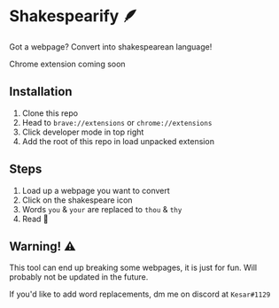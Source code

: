 # Shakespearify 🪶

Got a webpage? Convert into shakespearean language!

Chrome extension coming soon

## Installation
1. Clone this repo
2. Head to `brave://extensions` or `chrome://extensions`
3. Click developer mode in top right
4. Add the root of this repo in load unpacked extension



## Steps

1. Load up a webpage you want to convert
2. Click on the shakespeare icon
3. Words `you` & `your` are replaced to `thou` & `thy`
4. Read 📜

## Warning! ⚠

This tool can end up breaking some webpages, it is just for fun.
Will probably not be updated in the future. 

If you'd like to add word replacements, dm me on discord at `Kesar#1129`
